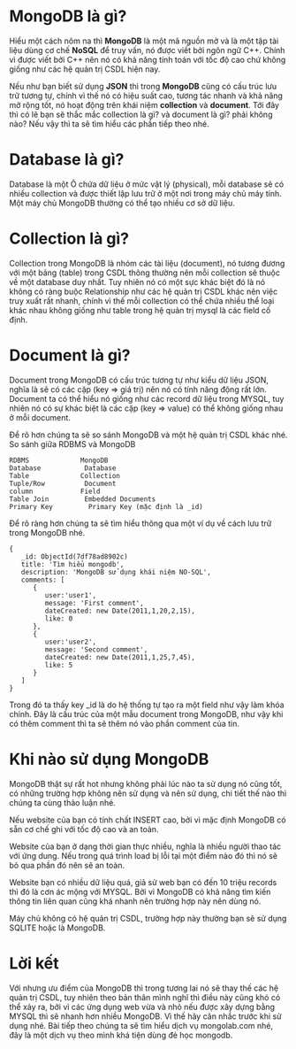 # MongoDB là gì?

Hiểu một cách nôm na thì **MongoDB** là một mã nguồn mở và là một tập tài liệu dùng cơ chế **NoSQL** để truy vấn, nó được viết bởi ngôn ngữ C++. Chính vì được viết bởi C++ nên nó có khả năng tính toán với tốc độ cao chứ không giống như các hệ quản trị CSDL hiện nay.

Nếu như bạn biết sử dụng **JSON** thì trong **MongoDB** cũng có cấu trúc lưu trữ tương tự, chính vì thế nó có hiệu suất cao, tương tác nhanh và khả năng mở rộng tốt, nó hoạt động trên khái niệm **collection**  và **document**. Tới đây thì có lẽ bạn sẽ thắc mắc collection là gì? và document là gì? phải  không nào? Nếu vậy thì ta sẽ tìm hiểu các phần tiếp theo nhé.

# Database là gì?

Database là một Ô chứa dữ liệu ở mức vật lý (physical), mỗi database sẽ có nhiều collection và được thiết lập lưu trữ ở một nơi trong máy chủ máy tính. Một máy chủ MongoDB thường có thể tạo nhiều cơ sở dữ liệu.

# Collection là gì?

Collection trong MongoDB là nhóm các tài liệu (document), nó tương đương với một bảng (table) trong CSDL thông thường nên mỗi collection sẽ thuộc về một database duy nhất. Tuy nhiên nó có một sực khác biệt đó là nó không có ràng buộc Relationship như các hệ quản trị CSDL khác nên việc truy xuất rất nhanh, chính vì thế mỗi collection có thể chứa nhiều thể loại khác nhau không giống như table trong hệ quản trị mysql là các field cố định.

# Document là gì?

Document trong MongoDB có cấu trúc tương tự như kiểu dữ liệu JSON, nghĩa là sẽ có các cặp (key => giá trị) nên nó có tính năng động rất lớn. Document ta có thể hiểu nó giống như các record dữ liệu trong MYSQL, tuy nhiên nó có sự khác biệt là các cặp (key => value) có thể không giống nhau ở mỗi document. 

Để rõ hơn chúng ta sẽ so sánh MongoDB và một hệ quản trị CSDL khác nhé.
So sánh giữa RDBMS và MongoDB
```
RDBMS 	          MongoDB
Database 	       Database
Table 	          Collection
Tuple/Row 	       Document
column 	          Field
Table Join 	       Embedded Documents
Primary Key 	    Primary Key (mặc định là _id)
```
Để rõ ràng hơn chúng ta sẽ tìm hiểu thông qua một ví dụ về cách lưu trữ trong MongoDB nhé.
```
{
   _id: ObjectId(7df78ad8902c)
   title: 'Tìm hiểu mongodb', 
   description: 'MongoDB sử dụng khái niệm NO-SQL',
   comments: [  
      {
         user:'user1',
         message: 'First comment',
         dateCreated: new Date(2011,1,20,2,15),
         like: 0 
      },
      {
         user:'user2',
         message: 'Second comment',
         dateCreated: new Date(2011,1,25,7,45),
         like: 5
      }
   ]
}
```
Trong đó ta thấy key _id là do hệ thống tự tạo ra một field như vậy làm khóa chính. Đây là cấu trúc của một mẫu document trong MongoDB, như vậy khi có thêm comment thì ta sẽ thêm nó vào phần comment của tin.

# Khi nào sử dụng MongoDB

MongoDB thật sự rất hot nhưng không phải lúc nào ta sử dụng nó cũng tốt, có những trường hợp không nên sử dụng và nên sử dụng, chi tiết thế nào thì chúng ta cùng thảo luận nhé.

Nếu website của bạn có tính chất INSERT cao, bởi vì mặc định MongoDB có sẵn cơ chế ghi với tốc độ cao và an toàn.

Website của bạn ở dạng thời gian thực nhiều, nghĩa là nhiều người thao tác với ứng dung. Nếu trong quá trình load bị lỗi tại một điểm nào đó thì nó sẽ bỏ qua phần đó nên sẽ an toàn.

Website bạn có nhiều dữ liệu quá, giả sử web bạn có đến 10 triệu records thì đó là cơn ác mộng với MYSQL. Bởi vì MongoDB có khả năng tìm kiến thông tin liên quan cũng khá nhanh nên trường hợp này nên dùng nó.

Máy chủ không có hệ quản trị CSDL, trường hợp này thường bạn sẽ sử dụng SQLITE hoặc là MongoDB.


# Lời kết

Với nhưng ưu điểm của MongoDB thì trong tương lai nó sẽ thay thế các hệ quản trị CSDL, tuy nhiên theo bản thân mình nghĩ thì điều này cũng khó có thể xảy ra, bởi vì các ứng dụng web vừa và nhỏ nếu được xây dựng bằng MYSQL thì sẽ nhanh hơn nhiều MongoDB. Vì thế hãy cân nhắc trước khi sử dụng nhé. Bài tiếp theo chúng ta sẽ tìm hiểu dịch vụ mongolab.com nhé, đây là một dịch vụ theo mình khá tiện dùng đẻ học mongodb.
